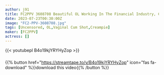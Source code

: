 ```yaml
---
author: j91
title: FC2PPV 3608708 Beautiful OL Working In The Financial Industry, Cabaret, No Customs Experience, No Experience Other Than A Boyfriend! It’s The First Time I’ve Had Sex With Someone Other Than My Favorite Person, The First Vaginal Cum Shot In My Life, And The First Complete Shoot! ! Personal Photography Individual Photography Original 369th Person [cen]
date: 2023-07-23T00:30:00Z
image: "FC2-PPV-3608708.jpg"
tags: [Uncensored, OL,Vaginal Cum Shot,Creampie]
maker: [FC2PPV]
actress: []
---
```



{{< youtubepl B4o19kjYRYHyZop >}}
###

{{% button href="https://streamtape.to/v/B4o19kjYRYHyZop" icon="fas fa-download" %}}download this video{{% /button %}}


